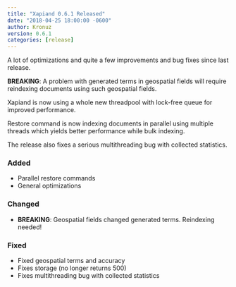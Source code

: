 ```yaml
---
title: "Xapiand 0.6.1 Released"
date: "2018-04-25 18:00:00 -0600"
author: Kronuz
version: 0.6.1
categories: [release]
---
```


A lot of optimizations and quite a few improvements and bug fixes since last
release.

**BREAKING**: A problem with generated terms in geospatial fields will
require reindexing documents using such geospatial fields.

Xapiand is now using a whole new threadpool with lock-free queue for improved
performance.

Restore command is now indexing documents in parallel using multiple threads
which yields better performance while bulk indexing.

The release also fixes a serious multithreading bug with collected statistics.

### Added
- Parallel restore commands
- General optimizations

### Changed
- **BREAKING**: Geospatial fields changed generated terms. Reindexing needed!

### Fixed
- Fixed geospatial terms and accuracy
- Fixes storage (no longer returns 500)
- Fixes multithreading bug with collected statistics
